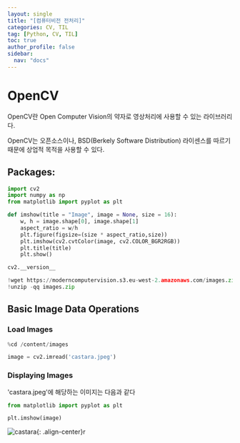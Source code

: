 ```yaml
---
layout: single
title: "[컴퓨터비전 전처리]"
categories: CV, TIL
tag: [Python, CV, TIL]
toc: true
author_profile: false
sidebar:
  nav: "docs"
---
```


# OpenCV

OpenCV란 Open Computer Vision의 약자로 영상처리에 사용할 수 있는 라이브러리다.

OpenCV는 오픈소스이나, BSD(Berkely Software Distribution) 라이센스를 따르기 때문에 상업적 목적을 사용할 수 있다.

## Packages:

```python
import cv2
import numpy as np
from matplotlib import pyplot as plt

def imshow(title = "Image", image = None, size = 16):
    w, h = image.shape[0], image.shape[1]
    aspect_ratio = w/h
    plt.figure(figsize=(size * aspect_ratio,size))
    plt.imshow(cv2.cvtColor(image, cv2.COLOR_BGR2RGB))
    plt.title(title)
    plt.show()
```

```python
cv2.__version__
```

```python
!wget https://moderncomputervision.s3.eu-west-2.amazonaws.com/images.zip
!unzip -qq images.zip
```

## Basic Image Data Operations

### Load Images

```python
%cd /content/images
```

```python
image = cv2.imread('castara.jpeg')
```

### Displaying Images

'castara.jpeg'에 해당하는 이미지는 다음과 같다

```python
from matplotlib import pyplot as plt

plt.imshow(image)
```

![castara]({{site.url}}/images/2023-08-09-opencv_1/castara.png){: .align-center}r
